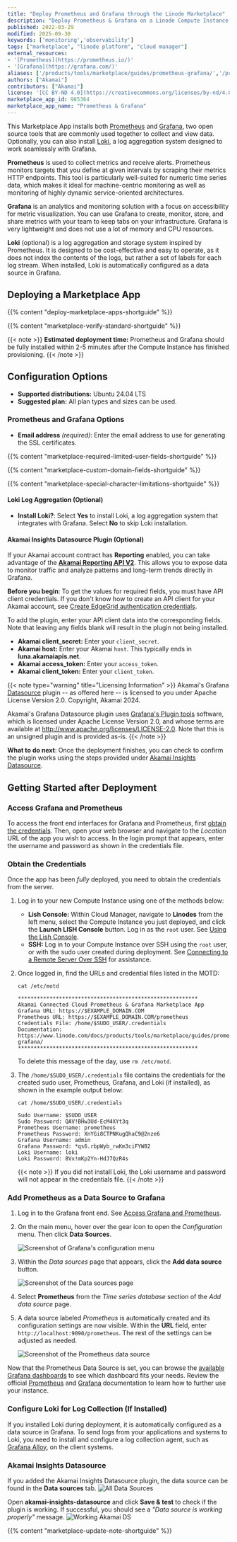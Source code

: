 ```yaml
---
title: "Deploy Prometheus and Grafana through the Linode Marketplace"
description: "Deploy Prometheus & Grafana on a Linode Compute Instance. This application provides you with a reliable monitoring solution for all of your infrastructure. "
published: 2022-03-29
modified: 2025-09-30
keywords: ['monitoring','observability']
tags: ["marketplace", "linode platform", "cloud manager"]
external_resources:
- '[Prometheus](https://prometheus.io/)'
- '[Grafana](https://grafana.com/)'
aliases: ['/products/tools/marketplace/guides/prometheus-grafana/','/products/tools/marketplace/guides/prometheusgrafana/','/platform/marketplace/how-to-deploy-grafana-with-marketplace-apps/', '/platform/one-click/how-to-deploy-grafana-with-one-click-apps/','/guides/how-to-deploy-grafana-with-one-click-apps/','/guides/how-to-deploy-grafana-with-marketplace-apps/','/guides/grafana-marketplace-app/','/products/tools/marketplace/guides/grafana/','/platform/marketplace/how-to-deploy-prometheus-with-marketplace-apps/', '/platform/one-click/how-to-deploy-prometheus-with-one-click-apps/','/guides/how-to-deploy-prometheus-with-one-click-apps/','/guides/how-to-deploy-prometheus-with-marketplace-apps/','/guides/prometheus-marketplace-app/','/products/tools/marketplace/guides/prometheus/']
authors: ["Akamai"]
contributors: ["Akamai"]
license: '[CC BY-ND 4.0](https://creativecommons.org/licenses/by-nd/4.0)'
marketplace_app_id: 985364
marketplace_app_name: "Prometheus & Grafana"
---
```


This Marketplace App installs both [Prometheus](https://prometheus.io/) and [Grafana](https://grafana.com/oss/grafana/), two open source tools that are commonly used together to collect and view data. Optionally, you can also install [Loki](https://grafana.com/oss/loki/), a log aggregation system designed to work seamlessly with Grafana.

**Prometheus** is used to collect metrics and receive alerts. Prometheus monitors targets that you define at given intervals by scraping their metrics HTTP endpoints. This tool is particularly well-suited for numeric time series data, which makes it ideal for machine-centric monitoring as well as monitoring of highly dynamic service-oriented architectures.

**Grafana** is an analytics and monitoring solution with a focus on accessibility for metric visualization. You can use Grafana to create, monitor, store, and share metrics with your team to keep tabs on your infrastructure. Grafana is very lightweight and does not use a lot of memory and CPU resources.

**Loki** (optional) is a log aggregation and storage system inspired by Prometheus. It is designed to be cost-effective and easy to operate, as it does not index the contents of the logs, but rather a set of labels for each log stream. When installed, Loki is automatically configured as a data source in Grafana.

## Deploying a Marketplace App

{{% content "deploy-marketplace-apps-shortguide" %}}

{{% content "marketplace-verify-standard-shortguide" %}}

{{< note >}}
**Estimated deployment time:** Prometheus and Grafana should be fully installed within 2-5 minutes after the Compute Instance has finished provisioning.
{{< /note >}}

## Configuration Options

- **Supported distributions:** Ubuntu 24.04 LTS
- **Suggested plan:** All plan types and sizes can be used.

### Prometheus and Grafana Options

- **Email address** *(required)*: Enter the email address to use for generating the SSL certificates.

{{% content "marketplace-required-limited-user-fields-shortguide" %}}

{{% content "marketplace-custom-domain-fields-shortguide" %}}

{{% content "marketplace-special-character-limitations-shortguide" %}}

#### Loki Log Aggregation (Optional)

- **Install Loki?**: Select **Yes** to install Loki, a log aggregation system that integrates with Grafana. Select **No** to skip Loki installation.

#### Akamai Insights Datasource Plugin (Optional)

If your Akamai account contract has **Reporting** enabled, you can take advantage of the **[Akamai Reporting API V2](https://techdocs.akamai.com/reporting/v2/reference/api)**. This allows you to expose data to monitor traffic and analyze patterns and long-term trends directly in Grafana.

**Before you begin**: To get the values for required fields, you must have API client credentials. If you don't know how to create an API client for your Akamai account, see [Create EdgeGrid authentication credentials](https://techdocs.akamai.com/developer/docs/set-up-authentication-credentials).


To add the plugin, enter your API client data into the corresponding fields. Note that leaving any fields blank will result in the plugin not being installed.
- **Akamai client_secret:** Enter your `client_secret`.
- **Akamai host:** Enter your Akamai `host`. This typically ends in **luna.akamaiapis.net**.
- **Akamai access_token:** Enter your `access_token`.
- **Akamai client_token:** Enter your `client_token`.

{{< note type="warning" title="Licensing Information" >}}
Akamai's Grafana [Datasource](https://github.com/akamai/akamai-insights-datasource/tree/master) plugin -- as offered here -- is licensed to you under Apache License Version 2.0. Copyright, Akamai 2024.

Akamai's Grafana Datasource plugin uses [Grafana's Plugin tools](https://github.com/grafana/plugin-tools) software, which is licensed under Apache License Version 2.0, and whose terms are available at http://www.apache.org/licenses/LICENSE-2.0. Note that this is an unsigned plugin and is provided as-is.
{{< /note >}}

**What to do next**: Once the deployment finishes, you can check to confirm the plugin works using the steps provided under [Akamai Insights Datasource](#akamai-insights-datasource).

## Getting Started after Deployment

### Access Grafana and Prometheus

To access the front end interfaces for Grafana and Prometheus, first [obtain the credentials](#obtain-the-credentials). Then, open your web browser and navigate to the *Location* URL of the app you wish to access. In the login prompt that appears, enter the username and password as shown in the credentials file.

### Obtain the Credentials

Once the app has been *fully* deployed, you need to obtain the credentials from the server.

1.  Log in to your new Compute Instance using one of the methods below:

    - **Lish Console:** Within Cloud Manager, navigate to **Linodes** from the left menu, select the Compute Instance you just deployed, and click the **Launch LISH Console** button. Log in as the `root` user. See [Using the Lish Console](/docs/products/compute/compute-instances/guides/lish/).
    - **SSH:** Log in to your Compute Instance over SSH using the `root` user, or with the sudo user created during deployment. See [Connecting to a Remote Server Over SSH](/docs/guides/connect-to-server-over-ssh/) for assistance.

1.  Once logged in, find the URLs and credential files listed in the MOTD:

    ```command
    cat /etc/motd
    ```

    ```output
    *********************************************************
    Akamai Connected Cloud Prometheus & Grafana Marketplace App
    Grafana URL: https://$EXAMPLE_DOMAIN.COM
    Prometheus URL: https://$EXAMPLE_DOMAIN.COM/prometheus
    Credentials File: /home/$SUDO_USER/.credentials
    Documentation: https://www.linode.com/docs/products/tools/marketplace/guides/prometheus-grafana/
    *********************************************************
    ```

    To delete this message of the day, use `rm /etc/motd`.

1.  The `/home/$SUDO_USER/.credentials` file contains the credentials for the created sudo user, Prometheus, Grafana, and Loki (if installed), as shown in the example output below:

    ```command
    cat /home/$SUDO_USER/.credentials
    ```

    ```output
    Sudo Username: $SUDO_USER
    Sudo Password: QAV!BHw3Ud-EcM4XYt3q
    Prometheus Username: prometheus
    Prometheus Password: XnYGi8CTPNKugQhaC9@2nze6
    Grafana Username: admin
    Grafana Password: *qs6.rbpWyb_rwKm3ciFYW82
    Loki Username: loki
    Loki Password: 8Vx!mKp2Yn-HdJ7QzR4s
    ```

    {{< note >}}
    If you did not install Loki, the Loki username and password will not appear in the credentials file.
    {{< /note >}}

### Add Prometheus as a Data Source to Grafana

1.  Log in to the Grafana front end. See [Access Grafana and Prometheus](#access-grafana-and-prometheus).

1.  On the main menu, hover over the gear icon to open the *Configuration* menu. Then click **Data Sources**.

    ![Screenshot of Grafana's configuration menu](grafana-menu.png)

1.  Within the *Data sources* page that appears, click the **Add data source** button.

    ![Screenshot of the Data sources page](grafana-add-data-source.png)

1.  Select **Prometheus** from the *Time series database* section of the *Add data source* page.

1.  A data source labeled *Prometheus* is automatically created and its configuration settings are now visible. Within the **URL** field, enter `http://localhost:9090/prometheus`. The rest of the settings can be adjusted as needed.

    ![Screenshot of the Prometheus data source](grafana-prometheus-source.png)

Now that the Prometheus Data Source is set, you can browse the [available Grafana dashboards](https://grafana.com/grafana/dashboards/) to see which dashboard fits your needs. Review the official [Prometheus](https://prometheus.io/docs/introduction/overview/) and [Grafana](https://grafana.com/docs/grafana/latest/) documentation to learn how to further use your instance.

### Configure Loki for Log Collection (If Installed)

If you installed Loki during deployment, it is automatically configured as a data source in Grafana. To send logs from your applications and systems to Loki, you need to install and configure a log collection agent, such as [Grafana Alloy](https://grafana.com/docs/alloy/latest/), on the client systems.

### Akamai Insights Datasource

If you added the Akamai Insights Datasource plugin, the data source can be found in the **Data sources** tab.
    ![All Data Sources](grafana_datasource4.png)


Open **akamai-insights-datasource** and click **Save & test** to check if the plugin is working. If successful, you should see a *"Data source is working properly"* message.
    ![Working Akamai DS](grafana_akamai_ds.png)

{{% content "marketplace-update-note-shortguide" %}}
